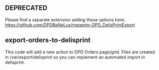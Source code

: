 DEPRECATED
----------

Please find a separate extension adding these options here: https://github.com/DPDBeNeLux/magento-DPD_DelisPrintExport


export-orders-to-delisprint
---------------------------

This code will add a new action to DPD Orders page/grid.
Files are created in <magentoroot>/var/export/delisprint so you can implement an automated import in delisprint.
